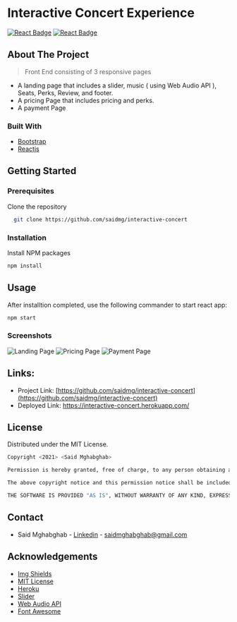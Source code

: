 # Interactive Concert Experience


<!-- PROJECT SHIELDS -->
[![React Badge](https://img.shields.io/badge/-React-61DBFB?style=for-the-badge&labelColor=black&logo=react&logoColor=61DBFB)](#) [![React Badge](https://img.shields.io/badge/-Bootstrap-5555ff?style=for-the-badge&labelColor=black&logo=bootstrap&logoColor=5555ff)](#) 



<!-- ABOUT THE PROJECT -->
## About The Project

>Front End consisting of 3 responsive pages
 - A landing page that includes a slider, music ( using Web Audio API ), Seats, Perks, Review, and footer.
 - A pricing Page that includes pricing and perks.
 - A payment Page 

### Built With

* [Bootstrap](https://getbootstrap.com)
* [Reactjs](https://reactjs.org/)


<!-- GETTING STARTED -->
## Getting Started

### Prerequisites

Clone the repository
 ```sh
   git clone https://github.com/saidmg/interactive-concert
   ```

### Installation
  
Install NPM packages
   ```sh
   npm install
   ```

<!-- USAGE EXAMPLES -->
## Usage

After installtion completed, use the following commander to start react app:
```sh
npm start
```

### Screenshots

![Landing Page](https://user-images.githubusercontent.com/71358869/118440980-8107b080-b6b6-11eb-8960-4b62f1ef6582.jpeg)
![Pricing Page](https://user-images.githubusercontent.com/71358869/118387189-edb57900-b5ea-11eb-9935-e9b0016156ad.jpeg)
![Payment Page](https://user-images.githubusercontent.com/71358869/118387194-f60db400-b5ea-11eb-94fd-ba5642fa631a.jpeg)


## Links:

* Project Link: [https://github.com/saidmg/interactive-concert](https://github.com/saidmg/interactive-concert)
* Deployed Link: https://interactive-concert.herokuapp.com/

<!-- LICENSE -->
## License

Distributed under the MIT License. 
```sh
Copyright <2021> <Said Mghabghab>

Permission is hereby granted, free of charge, to any person obtaining a copy of this software and associated documentation files (the "Software"), to deal in the Software without restriction, including without limitation the rights to use, copy, modify, merge, publish, distribute, sublicense, and/or sell copies of the Software, and to permit persons to whom the Software is furnished to do so, subject to the following conditions:

The above copyright notice and this permission notice shall be included in all copies or substantial portions of the Software.

THE SOFTWARE IS PROVIDED "AS IS", WITHOUT WARRANTY OF ANY KIND, EXPRESS OR IMPLIED, INCLUDING BUT NOT LIMITED TO THE WARRANTIES OF MERCHANTABILITY, FITNESS FOR A PARTICULAR PURPOSE AND NONINFRINGEMENT. IN NO EVENT SHALL THE AUTHORS OR COPYRIGHT HOLDERS BE LIABLE FOR ANY CLAIM, DAMAGES OR OTHER LIABILITY, WHETHER IN AN ACTION OF CONTRACT, TORT OR OTHERWISE, ARISING FROM, OUT OF OR IN CONNECTION WITH THE SOFTWARE OR THE USE OR OTHER DEALINGS IN THE SOFTWARE.
```

<!-- CONTACT -->
## Contact

* Said Mghabghab - [Linkedin](https://www.linkedin.com/in/said-mghabghab/) - saidmghabghab@gmail.com


<!-- ACKNOWLEDGEMENTS -->
## Acknowledgements
* [Img Shields](https://shields.io)
* [MIT License](https://opensource.org/licenses/MIT)
* [Heroku](https://dashboard.heroku.com/)
* [Slider](https://twitter.com/NikolayTalanov) 
* [Web Audio API](https://developer.mozilla.org/en-US/docs/Web/API/Web_Audio_API) 
* [Font Awesome](https://fontawesome.com) 


